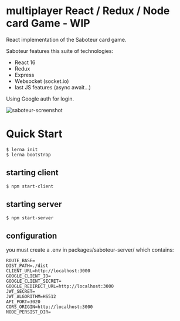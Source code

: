 # multiplayer React / Redux / Node card Game - WIP

React implementation of the Saboteur card game.

Saboteur features this suite of technologies:
- React 16
- Redux
- Express
- Websocket (socket.io)
- last JS features (async await...)

Using Google auth for login.

![saboteur-screenshot](https://user-images.githubusercontent.com/5656174/31372227-0e14ba74-ad95-11e7-8637-082cb8f51434.png)

# Quick Start
```
$ lerna init
$ lerna bootstrap
```

## starting client
```
$ npm start-client
```

## starting server
```
$ npm start-server
```

## configuration

you must create a .env in packages/saboteur-server/ which contains:

```
ROUTE_BASE=
DIST_PATH=./dist
CLIENT_URL=http://localhost:3000
GOOGLE_CLIENT_ID=
GOOGLE_CLIENT_SECRET=
GOOGLE_REDIRECT_URL=http://localhost:3000
JWT_SECRET=
JWT_ALGORITHM=HS512
API_PORT=3020
CORS_ORIGIN=http://localhost:3000
NODE_PERSIST_DIR=
```
